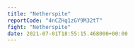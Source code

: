```yaml
---
title: "Netherspite"
reportCode: "4nCZHq1zGY9M32tT"
fight: "Netherspite"
date: 2021-07-01T18:55:15.468000+00:00
---
```

